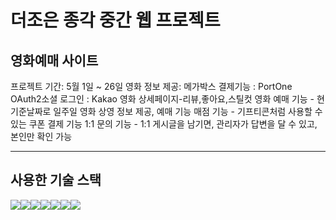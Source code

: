 # 더조은 종각 중간 웹 프로젝트

<h2>영화예매 사이트</h2>
프로젝트 기간: 5월 1일 ~ 26일 
영화 정보 제공: 메가박스
결제기능 : PortOne 
OAuth2소셜 로그인 : Kakao
영화 상세페이지-리뷰,좋아요,스틸컷
영화 예매 기능 - 현 기준날짜로 일주일 영화 상영 정보 제공, 예매 기능
매점 기능 - 기프티콘처럼 사용할 수 있는 쿠폰 결제 기능
1:1 문의 기능 - 1:1 게시글을 남기면, 관리자가 답변을 달 수 있고, 본인만 확인 가능

<hr>
<h2>사용한 기술 스택</h2>
<div style='display:flex;'>
<img src="https://img.shields.io/badge/스프링-6DB33F?style=flat&logo=spring&logoColor=white"/>
<img src="https://img.shields.io/badge/부트스트랩-7952B3?style=flat&logo=bootstrap&logoColor=white"/>
<img src="https://img.shields.io/badge/자바스크립트-F7DF1E?style=flat&logo=javascript&logoColor=white"/>
<img src="https://img.shields.io/badge/jquery-0769AD?style=flat&logo=jquery&logoColor=white"/>
<img src="https://img.shields.io/badge/intellijidea-000000?style=flat&logo=intellijidea&logoColor=white"/>
<img src="https://img.shields.io/badge/Java-007396?style=flat-square&logo=&logoColor=white"/>
<img src="https://img.shields.io/badge/mybatis-FF0000?style=flat-square&logo=&logoColor=white"/>
</div>

